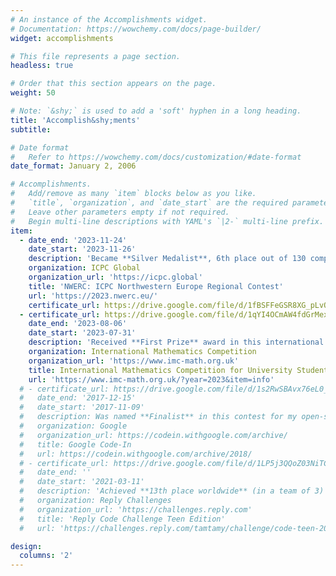 ```yaml
---
# An instance of the Accomplishments widget.
# Documentation: https://wowchemy.com/docs/page-builder/
widget: accomplishments

# This file represents a page section.
headless: true

# Order that this section appears on the page.
weight: 50

# Note: `&shy;` is used to add a 'soft' hyphen in a long heading.
title: 'Accomplish&shy;ments'
subtitle:

# Date format
#   Refer to https://wowchemy.com/docs/customization/#date-format
date_format: January 2, 2006

# Accomplishments.
#   Add/remove as many `item` blocks below as you like.
#   `title`, `organization`, and `date_start` are the required parameters.
#   Leave other parameters empty if not required.
#   Begin multi-line descriptions with YAML's `|2-` multi-line prefix.
item:
  - date_end: '2023-11-24'
    date_start: '2023-11-26'
    description: 'Became **Silver Medalist**, 6th place out of 130 competitors'
    organization: ICPC Global
    organization_url: 'https://icpc.global'
    title: 'NWERC: ICPC Northwestern Europe Regional Contest'
    url: 'https://2023.nwerc.eu/'
    certificate_url: https://drive.google.com/file/d/1fBSFFeGSR8XG_pLvOqKcKRQzHpFjutoF/view?usp=sharing
  - certificate_url: https://drive.google.com/file/d/1qYI4OCmAW4fdGrMexCveGeh36lqHLVur/view?usp=sharing
    date_end: '2023-08-06'
    date_start: '2023-07-31'
    description: 'Received **First Prize** award in this international math olympiad'
    organization: International Mathematics Competition
    organization_url: 'https://www.imc-math.org.uk'
    title: International Mathematics Competition for University Students 2023
    url: 'https://www.imc-math.org.uk/?year=2023&item=info'
  # - certificate_url: https://drive.google.com/file/d/1s2RwSBAvx76eL0_h1K9GwX98p8YmD5bi/view?usp=sharing
  #   date_end: '2017-12-15'
  #   date_start: '2017-11-09'
  #   description: Was named **Finalist** in this contest for my open-source contributions to KDE
  #   organization: Google
  #   organization_url: https://codein.withgoogle.com/archive/
  #   title: Google Code-In
  #   url: https://codein.withgoogle.com/archive/2018/
  # - certificate_url: https://drive.google.com/file/d/1LP5j3QQoZ03NiTCZ7mrZ8I0_Yr5I86ll/view?usp=sharing
  #   date_end: ''
  #   date_start: '2021-03-11'
  #   description: 'Achieved **13th place worldwide** (in a team of 3) in this competetive programming competition for teenagers'
  #   organization: Reply Challenges
  #   organization_url: 'https://challenges.reply.com'
  #   title: 'Reply Code Challenge Teen Edition'
  #   url: 'https://challenges.reply.com/tamtamy/challenge/code-teen-2021/stats'

design:
  columns: '2'
---
```


